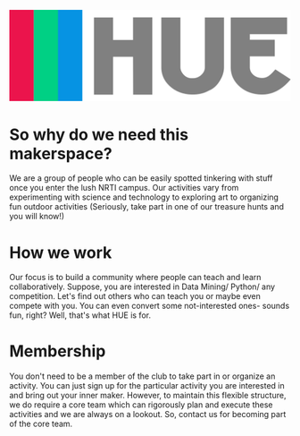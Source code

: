 <center>

![alt text](./logo.png)

</center>


# So why do we need this makerspace?

<p>

We are a group of people who can be easily spotted tinkering with stuff once you enter the lush NRTI campus. Our activities vary from experimenting with science and technology to exploring art to organizing fun outdoor activities (Seriously, take part in one of our treasure hunts and you will know!)

</p>

# How we work

<p>

Our focus is to build a community where people can teach and learn collaboratively. Suppose, you are interested in Data Mining/ Python/ any competition. Let's find out others who can teach you or maybe even compete with you. You can even convert some not-interested ones- sounds fun, right? Well, that's what HUE is for.

</p>

# Membership

<p>

You don't need to be a member of the club to take part in or organize an activity. You can just sign up for the particular activity you are interested in and bring out your inner maker. 
However, to maintain this flexible structure, we do require a core team which can rigorously plan and execute these activities and we are always on a lookout. So, contact us for becoming part of the core team.

</p>